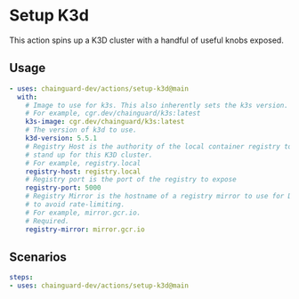 # Setup K3d

This action spins up a K3D cluster with a handful of useful knobs exposed.

## Usage

```yaml
- uses: chainguard-dev/actions/setup-k3d@main
  with:
    # Image to use for k3s. This also inherently sets the k3s version.
    # For example, cgr.dev/chainguard/k3s:latest
    k3s-image: cgr.dev/chainguard/k3s:latest
    # The version of k3d to use.
    k3d-version: 5.5.1
    # Registry Host is the authority of the local container registry to
    # stand up for this K3D cluster.
    # For example, registry.local
    registry-host: registry.local
    # Registry port is the port of the registry to expose
    registry-port: 5000
    # Registry Mirror is the hostname of a registry mirror to use for DockerHub
    # to avoid rate-limiting.
    # For example, mirror.gcr.io.
    # Required.
    registry-mirror: mirror.gcr.io
```

## Scenarios

```yaml
steps:
- uses: chainguard-dev/actions/setup-k3d@main
```
